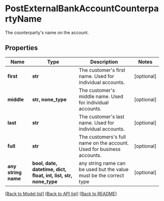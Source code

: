 # PostExternalBankAccountCounterpartyName

The counterparty's name on the account.

## Properties
Name | Type | Description | Notes
------------ | ------------- | ------------- | -------------
**first** | **str** | The customer&#39;s first name. Used for individual accounts. | [optional] 
**middle** | **str, none_type** | The customer&#39;s middle name. Used for individual accounts. | [optional] 
**last** | **str** | The customer&#39;s last name. Used for individual accounts. | [optional] 
**full** | **str** | The customers&#39;s full name on the account. Used for business accounts. | [optional] 
**any string name** | **bool, date, datetime, dict, float, int, list, str, none_type** | any string name can be used but the value must be the correct type | [optional]

[[Back to Model list]](../README.md#documentation-for-models) [[Back to API list]](../README.md#documentation-for-api-endpoints) [[Back to README]](../README.md)


